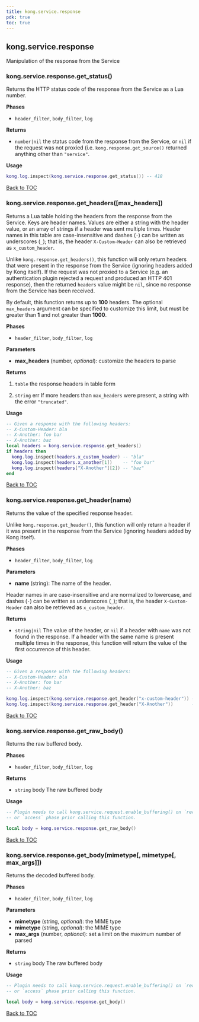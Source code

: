 ```yaml
---
title: kong.service.response
pdk: true
toc: true
---
```


## kong.service.response

Manipulation of the response from the Service



### kong.service.response.get_status()

Returns the HTTP status code of the response from the Service as a Lua number.

**Phases**

* `header_filter`, `body_filter`, `log`

**Returns**

* `number|nil`  the status code from the response from the Service, or `nil`
 if the request was not proxied (i.e. `kong.response.get_source()` returned
 anything other than `"service"`.


**Usage**

``` lua
kong.log.inspect(kong.service.response.get_status()) -- 418
```

[Back to TOC](#table-of-contents)


### kong.service.response.get_headers([max_headers])

Returns a Lua table holding the headers from the response from the Service.  Keys are
 header names. Values are either a string with the header value, or an array of
 strings if a header was sent multiple times. Header names in this table are
 case-insensitive and dashes (`-`) can be written as underscores (`_`); that is,
 the header `X-Custom-Header` can also be retrieved as `x_custom_header`.

 Unlike `kong.response.get_headers()`, this function will only return headers that
 were present in the response from the Service (ignoring headers added by Kong itself).
 If the request was not proxied to a Service (e.g. an authentication plugin rejected
 a request and produced an HTTP 401 response), then the returned `headers` value
 might be `nil`, since no response from the Service has been received.

 By default, this function returns up to **100** headers. The optional
 `max_headers` argument can be specified to customize this limit, but must be
 greater than **1** and not greater than **1000**.

**Phases**

* `header_filter`, `body_filter`, `log`

**Parameters**

* **max_headers** (number, _optional_):  customize the headers to parse

**Returns**

1.  `table` the response headers in table form

1.  `string` err If more headers than `max_headers` were present, a
 string with the error `"truncated"`.


**Usage**

``` lua
-- Given a response with the following headers:
-- X-Custom-Header: bla
-- X-Another: foo bar
-- X-Another: baz
local headers = kong.service.response.get_headers()
if headers then
  kong.log.inspect(headers.x_custom_header) -- "bla"
  kong.log.inspect(headers.x_another[1])    -- "foo bar"
  kong.log.inspect(headers["X-Another"][2]) -- "baz"
end
```

[Back to TOC](#table-of-contents)


### kong.service.response.get_header(name)

Returns the value of the specified response header.

 Unlike `kong.response.get_header()`, this function will only return a header
 if it was present in the response from the Service (ignoring headers added by Kong
 itself).


**Phases**

* `header_filter`, `body_filter`, `log`

**Parameters**

* **name** (string):  The name of the header.

 Header names in are case-insensitive and are normalized to lowercase, and
 dashes (`-`) can be written as underscores (`_`); that is, the header
 `X-Custom-Header` can also be retrieved as `x_custom_header`.


**Returns**

* `string|nil`  The value of the header, or `nil` if a header with
 `name` was not found in the response. If a header with the same name is present
 multiple times in the response, this function will return the value of the
 first occurrence of this header.


**Usage**

``` lua
-- Given a response with the following headers:
-- X-Custom-Header: bla
-- X-Another: foo bar
-- X-Another: baz

kong.log.inspect(kong.service.response.get_header("x-custom-header")) -- "bla"
kong.log.inspect(kong.service.response.get_header("X-Another"))       -- "foo bar"
```

[Back to TOC](#table-of-contents)


### kong.service.response.get_raw_body()

Returns the raw buffered body.

**Phases**

* `header_filter`, `body_filter`, `log`

**Returns**

* `string` body The raw buffered body


**Usage**

``` lua
-- Plugin needs to call kong.service.request.enable_buffering() on `rewrite`
-- or `access` phase prior calling this function.

local body = kong.service.response.get_raw_body()
```

[Back to TOC](#table-of-contents)


### kong.service.response.get_body(mimetype[, mimetype[, max_args]])

Returns the decoded buffered body.

**Phases**

* `header_filter`, `body_filter`, `log`

**Parameters**

* **mimetype** (string, _optional_):  the MIME type
* **mimetype** (string, _optional_):  the MIME type
* **max_args** (number, _optional_):  set a limit on the maximum number of parsed

**Returns**

* `string` body The raw buffered body


**Usage**

``` lua
-- Plugin needs to call kong.service.request.enable_buffering() on `rewrite`
-- or `access` phase prior calling this function.

local body = kong.service.response.get_body()
```

[Back to TOC](#table-of-contents)

